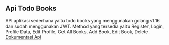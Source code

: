 ## Api Todo Books
API aplikasi sederhana yaitu todo books yang menggunakan golang v1.16 dan sudah menggunakan JWT. Method yang tersedia yaitu Register, Login, Profile Data, Edit Profile, Get All Books, Add Book, Edit Book, Delete.
[Dokumentasi Api](https://documenter.getpostman.com/view/8845104/UVRBo6rT)
